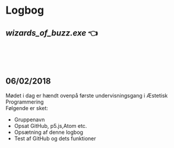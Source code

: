 # Logbog
## *wizards_of_buzz.exe* :point_left:
</br>
</br>
</br>

## 06/02/2018

Mødet i dag er hændt ovenpå første undervisningsgang i Æstetisk Programmering </br>
Følgende er sket:
* Gruppenavn
* Opsat GitHub, p5.js,Atom etc.
* Opsætning af denne logbog
* Test af GitHub og dets funktioner
